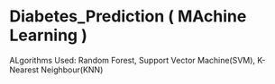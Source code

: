 # Diabetes_Prediction ( MAchine Learning ) 

ALgorithms Used: Random Forest, Support Vector Machine(SVM), K-Nearest Neighbour(KNN)
